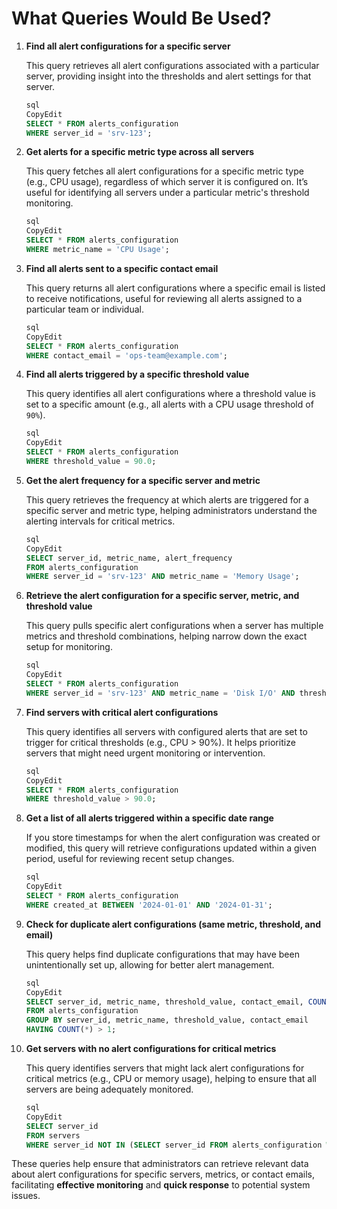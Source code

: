 # What Queries Would Be Used?

1. **Find all alert configurations for a specific server**
    
    This query retrieves all alert configurations associated with a particular server, providing insight into the thresholds and alert settings for that server.
    
    ```sql
    sql
    CopyEdit
    SELECT * FROM alerts_configuration
    WHERE server_id = 'srv-123';
    
    ```
    
2. **Get alerts for a specific metric type across all servers**
    
    This query fetches all alert configurations for a specific metric type (e.g., CPU usage), regardless of which server it is configured on. It’s useful for identifying all servers under a particular metric's threshold monitoring.
    
    ```sql
    sql
    CopyEdit
    SELECT * FROM alerts_configuration
    WHERE metric_name = 'CPU Usage';
    
    ```
    
3. **Find all alerts sent to a specific contact email**
    
    This query returns all alert configurations where a specific email is listed to receive notifications, useful for reviewing all alerts assigned to a particular team or individual.
    
    ```sql
    sql
    CopyEdit
    SELECT * FROM alerts_configuration
    WHERE contact_email = 'ops-team@example.com';
    
    ```
    
4. **Find all alerts triggered by a specific threshold value**
    
    This query identifies all alert configurations where a threshold value is set to a specific amount (e.g., all alerts with a CPU usage threshold of `90%`).
    
    ```sql
    sql
    CopyEdit
    SELECT * FROM alerts_configuration
    WHERE threshold_value = 90.0;
    
    ```
    
5. **Get the alert frequency for a specific server and metric**
    
    This query retrieves the frequency at which alerts are triggered for a specific server and metric type, helping administrators understand the alerting intervals for critical metrics.
    
    ```sql
    sql
    CopyEdit
    SELECT server_id, metric_name, alert_frequency
    FROM alerts_configuration
    WHERE server_id = 'srv-123' AND metric_name = 'Memory Usage';
    
    ```
    
6. **Retrieve the alert configuration for a specific server, metric, and threshold value**
    
    This query pulls specific alert configurations when a server has multiple metrics and threshold combinations, helping narrow down the exact setup for monitoring.
    
    ```sql
    sql
    CopyEdit
    SELECT * FROM alerts_configuration
    WHERE server_id = 'srv-123' AND metric_name = 'Disk I/O' AND threshold_value = 80.0;
    
    ```
    
7. **Find servers with critical alert configurations**
    
    This query identifies all servers with configured alerts that are set to trigger for critical thresholds (e.g., CPU > 90%). It helps prioritize servers that might need urgent monitoring or intervention.
    
    ```sql
    sql
    CopyEdit
    SELECT * FROM alerts_configuration
    WHERE threshold_value > 90.0;
    
    ```
    
8. **Get a list of all alerts triggered within a specific date range**
    
    If you store timestamps for when the alert configuration was created or modified, this query will retrieve configurations updated within a given period, useful for reviewing recent setup changes.
    
    ```sql
    sql
    CopyEdit
    SELECT * FROM alerts_configuration
    WHERE created_at BETWEEN '2024-01-01' AND '2024-01-31';
    
    ```
    
9. **Check for duplicate alert configurations (same metric, threshold, and email)**
    
    This query helps find duplicate configurations that may have been unintentionally set up, allowing for better alert management.
    
    ```sql
    sql
    CopyEdit
    SELECT server_id, metric_name, threshold_value, contact_email, COUNT(*)
    FROM alerts_configuration
    GROUP BY server_id, metric_name, threshold_value, contact_email
    HAVING COUNT(*) > 1;
    
    ```
    
10. **Get servers with no alert configurations for critical metrics**
    
    This query identifies servers that might lack alert configurations for critical metrics (e.g., CPU or memory usage), helping to ensure that all servers are being adequately monitored.
    
    ```sql
    sql
    CopyEdit
    SELECT server_id
    FROM servers
    WHERE server_id NOT IN (SELECT server_id FROM alerts_configuration WHERE metric_name IN ('CPU Usage', 'Memory Usage'));
    
    ```
    

These queries help ensure that administrators can retrieve relevant data about alert configurations for specific servers, metrics, or contact emails, facilitating **effective monitoring** and **quick response** to potential system issues.